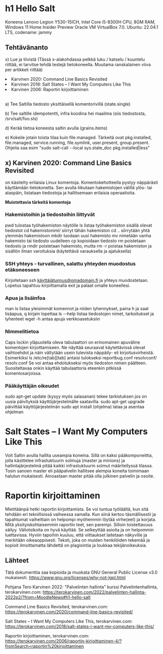 # h1 Hello Salt

Koneena Lenovo Legion Y530-15ICH, Intel Core i5-8300H CPU, 8GM RAM, Windows 11 Home Insider Preview
Oracle VM VirtualBox 7.0.
Ubuntu: 22.04.1 LTS, codename: jammy

## Tehtävänanto

x) Lue ja tiivistä (Tässä x-alakohdassa pelkkä luku / katselu / kuuntelu riittää, ei tarvitse tehdä testejä tietokoneella. Muutama ranskalainen viiva per artikkeli riittää)

<li>    Karvinen 2020: Command Line Basics Revisited</li>
<li>    Karvinen 2018: Salt States – I Want My Computers Like This</li>
<li>    Karvinen 2006: Raportin kirjoittaminen</li><br>

a) Tee Saltilla tiedosto yksittäisellä komentorivillä (state.single)

b) Tee saltille idempotentti, infra koodina hei maailma (siis tiedostosta, /srv/salt/foo.sls)

d) Kerää tietoa koneesta saltin avulla (grains.items)

e) Kokeile jotain toista tilaa kuin file.managed. Tärkeitä ovat pkg.installed, file.managed, service.running, file.symlink, user.present, group.present. Ohjeita saa esim "sudo salt-call --local sys.state_doc pkg.installed|less"

## x) Karvinen 2020: Command Line Basics Revisited

on käsitelty erilaisia Linux komentoja.
Komentokehotteella pystyy näppärästi käyttämään tietokonetta. Sen avulla liikutaan hakemistojen välillä ylös- tai alaspäin, listataan tiedostoja ja hallitsemaan erilaisia operaatioita.

<b>Muistettavia tärkeitä komentoja</b>

### Hakemistoihin ja tiedostoihin liittyvät

pwd tulostaa työhakemiston näytölle
ls listaa työhakemiston sisällä olevat tiedostot
cd hakemistonimi/ siirryt tähän hakemiston
cd .. siirrytään yhtä ylemmäs hakemistoon
mkdir luodaan uusi hakemisto
mv nimetään vanha hakemisto tai tiedosto uudelleen
cp kopioidaan tiedosto
rm poistetaan tiedosto ja rmdir poistetaan hakemisto, mutta rm -r poistaa hakemiston ja sisällön ilman varoituksia (käytettävä varauksella ja ajatuksella)

### SSH yhteys - turvallinen, salattu yhteyden muodostus etäkoneeseen

Kirjoitetaan ssh käyttäjätunnus@omadomain.fi ja yhteys muodostetaan. Lopetus tapahtuu kirjoittamalla exit ja palaat omalle koneellesi.

### Apua ja lisäinfoa

man ls listaa yleisimmät komennot ja niiden lyhennykset, paina h ja saat lisäapua, q kirjain lopettaa
ls --help listaa tiedostojen nimet, tarkoitukset ja lyhenteet
wget -h antaa apuja verkkoasetuksiin

### Nimmelitietoa

Caps lockin yläpuolella oleva tabulaattori on erinomainen apuväline komentojen kirjoittamiseen. Ne näyttää seuraavat käytettävissä olevat vaihtoehdot ja näin vältytään usein tulevista näppäily- eli kirjoitusvirheistä. Esimerkiksi ls /etc/re[tab][tab] antaisi tulokseksi reportbug.conf resolvconf/ resolv.conf
Se voi antaa ehdotukseksi myös tiedoston nimen päätteen.
Suositeltavaa onkin käyttää tabulaattoria eteenkin pitkissä komentosarjoissa.

### Pääkäyttäjän oikeudet

sudo apt-get update (kysyy myös salasanan) tekee tarkistuksen jos on uusia päivityksiä käyttöjärjestelmälle saatavilla.
sudo apt-get upgrade päivittää käyttöjärjestelmän
sudo apt install (ohjelma) lataa ja asentaa ohjelman

# Salt States – I Want My Computers Like This

Voit Saltin avulla hallita useampia koneina. Sillä on kaksi pääkomponeittia, jolla käsittelee infrastuktuurin solmuja (master ja minions) ja hallintajärjestelmä pitää kaikki infrastuktuurin solmut määritellyssä tilassa. Tosin sanoen master eli pääpalvelin hallitsee alempia koneita toimimaan halutun mukaisesti. Ainoastaan master pitää olla julkinen palvelin ja osoite.

# Raportin kirjoittaminen

Mietitäänpä hetki raportin kirjoittamista. Se voi tuntua työläältä, kun sitä tehdään eri teknillisissä vaiheessa samalla. Kun siinä kertoo täsmällisestii ja tapahtumat vaiheittain on helpompi myöhemmin löytää virhe(eet) ja korjata. Mitä yksityiskohtaisemmin raportin teet, sen parempi. Silloin toistettavuus säilyy.
Väliotsikoita on hyvä käyttää. Se selkeyttää asioita ja on helpommin luettavissa.
Hyviin tapoihin kuuluu, että viittaukset laitetaan näkyville ja merkitään oikeaoppisesti.
Teksti, joka on muiden henkilöiden tekemää ja kopioit ilmoittamatta lähdettä on plagiointia ja loukkaa tekijänoikeuksia.

## Lähteet

Tätä dokumenttia saa kopioida ja muokata GNU General Public License v3.0 mukaisesti. https://www.gnu.org/licenses/why-not-lgpl.html

Pohjana Tero Karvinen 2022: "Palvelinten hallinta" kurssi
Palvelintenhallinta, terokarvinen.com: https://terokarvinen.com/2022/palvelinten-hallinta-2022p2/?from=MoodleNews#h1-hello-salt

Command Line Basics Revisited, terokarvinen.com: https://terokarvinen.com/2020/command-line-basics-revisited/

Salt States – I Want My Computers Like This, terokarvinen.com: https://terokarvinen.com/2018/salt-states-i-want-my-computers-like-this/

Raportin kirjoittaminen, terokarvinen.com: https://terokarvinen.com/2006/raportin-kirjoittaminen-4/?fromSearch=raportin%20kirjoittaminen
